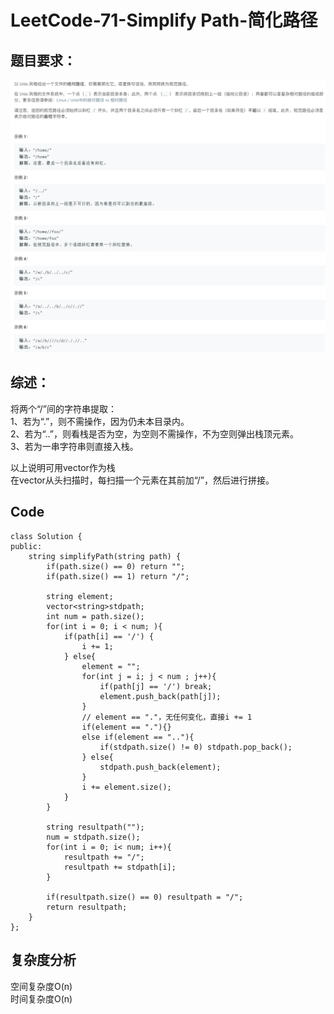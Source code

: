 # LeetCode-71-Simplify Path-简化路径

## 题目要求：
![avatar](https://github.com/JakeChanFangZiyuan20/MyLeetCode/blob/master/img/71.png)






## 综述：  
将两个“/”间的字符串提取：  
1、若为“.”，则不需操作，因为仍未本目录内。  
2、若为“..”，则看栈是否为空，为空则不需操作，不为空则弹出栈顶元素。  
3、若为一串字符串则直接入栈。  
  
以上说明可用vector作为栈  
在vector从头扫描时，每扫描一个元素在其前加“/”，然后进行拼接。  

## Code
```
class Solution {
public:
    string simplifyPath(string path) {
        if(path.size() == 0) return "";
        if(path.size() == 1) return "/";
        
        string element;
        vector<string>stdpath;
        int num = path.size();
        for(int i = 0; i < num; ){
            if(path[i] == '/') {
                i += 1;
            } else{
                element = "";
                for(int j = i; j < num ; j++){
                    if(path[j] == '/') break;
                    element.push_back(path[j]);
                }
                // element == "."，无任何变化，直接i += 1
                if(element == "."){}
                else if(element == ".."){
                    if(stdpath.size() != 0) stdpath.pop_back();
                } else{
                    stdpath.push_back(element);
                }
                i += element.size();
            }
        }

        string resultpath("");
        num = stdpath.size();
        for(int i = 0; i< num; i++){
            resultpath += "/";
            resultpath += stdpath[i];
        }

        if(resultpath.size() == 0) resultpath = "/";
        return resultpath;
    }
};
```

## 复杂度分析
空间复杂度O(n)  
时间复杂度O(n)

